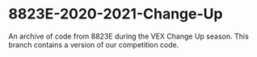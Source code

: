 # 8823E-2020-2021-Change-Up
An archive of code from 8823E during the VEX Change Up season.
This branch contains a version of our competition code.